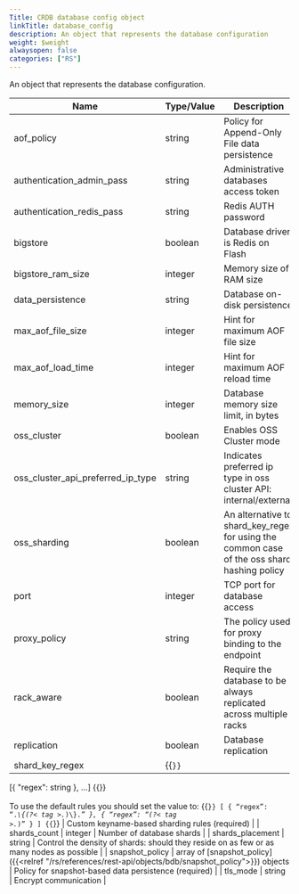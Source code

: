 ```yaml
---
Title: CRDB database config object
linkTitle: database_config
description: An object that represents the database configuration
weight: $weight
alwaysopen: false
categories: ["RS"]
---
```


An object that represents the database configuration.

| Name | Type/Value | Description |
|------|------------|-------------|
| aof_policy | string | Policy for Append-Only File data persistence |
| authentication_admin_pass | string | Administrative databases access token |
| authentication_redis_pass | string | Redis AUTH password |
| bigstore | boolean | Database driver is Redis on Flash |
| bigstore_ram_size | integer | Memory size of RAM size |
| data_persistence | string | Database on-disk persistence |
| max_aof_file_size | integer | Hint for maximum AOF file size |
| max_aof_load_time | integer | Hint for maximum AOF reload time |
| memory_size | integer | Database memory size limit, in bytes |
| oss_cluster | boolean | Enables OSS Cluster mode |
| oss_cluster_api_preferred_ip_type | string | Indicates preferred ip type in oss cluster API: internal/external |
| oss_sharding | boolean | An alternative to shard_key_regex for using the common case of the oss shard hashing policy |
| port | integer | TCP port for database access |
| proxy_policy | string | The policy used for proxy binding to the endpoint |
| rack_aware | boolean | Require the database to be always replicated across multiple racks |
| replication | boolean | Database replication |
| shard_key_regex | {{<code>}}
[{
  "regex": string
}, ...]
{{</code>}} <br /><br />To use the default rules you should set the value to: {{<code>}}
[
  { “regex”: “.*\\{(?< tag >.*)\\}.*” }, 
  { “regex”: “(?< tag >.*)” }
] {{</code>}} | Custom keyname-based sharding rules (required)  |
| shards_count | integer | Number of database shards |
| shards_placement | string | Control the density of shards: should they reside on as few or as many nodes as possible |
| snapshot_policy | array of [snapshot_policy]({{<relref "/rs/references/rest-api/objects/bdb/snapshot_policy">}}) objects | Policy for snapshot-based data persistence (required) |
| tls_mode | string | Encrypt communication |
